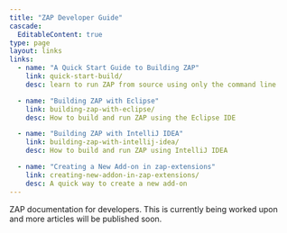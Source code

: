 ```yaml
---
title: "ZAP Developer Guide"
cascade:
  EditableContent: true
type: page
layout: links
links:
  - name: "A Quick Start Guide to Building ZAP"
    link: quick-start-build/
    desc: learn to run ZAP from source using only the command line

  - name: "Building ZAP with Eclipse"
    link: building-zap-with-eclipse/
    desc: How to build and run ZAP using the Eclipse IDE

  - name: "Building ZAP with IntelliJ IDEA"
    link: building-zap-with-intellij-idea/
    desc: How to build and run ZAP using IntelliJ IDEA

  - name: "Creating a New Add-on in zap-extensions"
    link: creating-new-addon-in-zap-extensions/
    desc: A quick way to create a new add-on
---
```


ZAP documentation for developers. This is currently being worked upon and more articles will be published soon.
